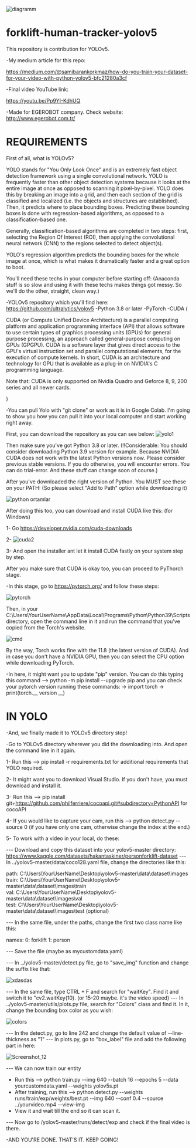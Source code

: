 ![diagramm](https://user-images.githubusercontent.com/71467992/206494354-3a6765f1-d038-4cac-9882-334fceb4a20a.png)


# forklift-human-tracker-yolov5
This repository is contribution for YOLOv5.

-My medium article for this repo: 

https://medium.com/@samibarankorkmaz/how-do-you-train-your-dataset-for-your-video-with-python-yolov5-bfc21280a3cf

-Final video YouTube link:

https://youtu.be/Pp9YI-KdhUQ 

-Made for EGEROBOT company. Check website: http://www.egerobot.com.tr/

# REQUIREMENTS
First of all, what is YOLOv5?

YOLO stands for "You Only Look Once" and is an extremely fast object detection framework using a single convolutional network. YOLO is frequently faster than other object detection systems because it looks at the entire image at once as opposed to scanning it pixel-by-pixel. YOLO does this by breaking an image into a grid, and then each section of the grid is classified and localized (i.e. the objects and structures are established). Then, it predicts where to place bounding boxes. Predicting these bounding boxes is done with regression-based algorithms, as opposed to a classification-based one.

Generally, classification-based algorithms are completed in two steps: first, selecting the Region Of Interest (ROI), then applying the convolutional neural network (CNN) to the regions selected to detect object(s).

YOLO's regression algorithm predicts the bounding boxes for the whole image at once, which is what makes it dramatically faster and a great option to boot.

You'll need these techs in your computer before starting off: (Anaconda stuff is so slow and using it with these techs makes things got messy. So we'll do the other, straight, clean way.)

-YOLOv5 repository which you'll find here: https://github.com/ultralytics/yolov5
-Python 3.8 or later
-PyTorch
-CUDA (

CUDA (or Compute Unified Device Architecture) is a parallel computing platform and application programming interface (API) that allows software to use certain types of graphics processing units (GPUs) for general purpose processing, an approach called general-purpose computing on GPUs (GPGPU). CUDA is a software layer that gives direct access to the GPU's virtual instruction set and parallel computational elements, for the execution of compute kernels. In short, CUDA is an architecture and technology for GPU that is available as a plug-in on NVIDIA's C programming language.

Note that: CUDA is only supported on Nvidia Quadro and Geforce 8, 9, 200 series and all newer cards.

)

-You can pull Yolo with "git clone" or work as it is in Google Colab. I'm going to show you how you can pull it into your local computer and start working right away.

First, you can download the repository as you can see below:
![yolo1](https://user-images.githubusercontent.com/71467992/206456979-f7e146f5-f219-4224-9710-94bf60ecd2f4.png)

Then make sure you've got Python 3.8 or later. (!!Considerable: You should consider downloading Python 3.9 version for example. Because NVIDIA CUDA does not work with the latest Python versions now. Please consider previous stable versions. If you do otherwise, you will encounter errors. You can do trial-error. And these stuff can change soon of course.)

After you've downloaded the right version of Python. You MUST see these on your PATH: (So please select "Add to Path" option while downloading it)

![python ortamlar](https://user-images.githubusercontent.com/71467992/206459810-a6ab3c87-aae5-4aa6-9afd-55ad816c892f.png)

After doing this too, you can download and install CUDA like this: (for Windows)

1- Go https://developer.nvidia.com/cuda-downloads

2- ![cuda2](https://user-images.githubusercontent.com/71467992/206460771-ac587884-a006-4568-9288-e32700f512ea.png)

3- And open the installer ant let it install CUDA fastly on your system step by step.

After you make sure that CUDA is okay too, you can proceed to PyThorch stage.

-In this stage, go to https://pytorch.org/ and follow these steps: 

![pytorch](https://user-images.githubusercontent.com/71467992/206464027-44b45e80-13d6-45d7-9d10-d80b0ff0441b.png)

Then, in your C:\Users\YourUserName\AppData\Local\Programs\Python\Python39\Scripts directory, open the command line in it and run the command that you've copied from the Torch's website. 

![cmd](https://user-images.githubusercontent.com/71467992/206466776-c60c37c2-663c-468c-ad42-032926828ae9.png)

By the way, Torch works fine with the 11.8 (the latest version of CUDA). And in case you don't have a NVIDIA GPU, then you can select the CPU option while downloading PyTorch.

-In here, it might want you to update "pip" version. You can do this typing this command --> python -m pip install --upgrade pip and you can check your pytorch version running these commands:
-> import torch 
-> print(torch.__ version __)

# IN YOLO
-And, we finally made it to YOLOv5 directory step!

-Go to YOLOv5 directory wherever you did the downloading into. And open the command line in it again.

1- Run this --> pip install -r requirements.txt for additional requirements that YOLO required.

2- It might want you to download Visual Studio. If you don't have, you must download and install it.

3- Run this --> pip install git+https://github.com/philferriere/cocoapi.git#subdirectory=PythonAPI for cocoAPI

4- If you would like to capture your cam, run this --> python detect.py --source 0 (if you have only one cam, otherwise change the index at the end.)

5- To work with a video in your local, do these:

--- Download and copy this dataset into your yolov5-master directory: https://www.kaggle.com/datasets/hakantaskiner/personforklift-dataset
--- In ../yolov5-master/data/coco128.yaml file, change the directories like this:

path: C:\Users\YourUserName\Desktop\yolov5-master\data\dataset\images 
train: C:\Users\YourUserName\Desktop\yolov5-master\data\dataset\images\train  
val: C:\Users\YourUserName\Desktop\yolov5-master\data\dataset\images\val  
test:  C:\Users\YourUserName\Desktop\yolov5-master\data\dataset\images\test (optional)

--- In the same file, under the paths, change the first two class name like this:

names:
  0: forklift
  1: person
  
--- Save the file (maybe as mycustomdata.yaml)

--- In ../yolov5-master/detect.py file, go to "save_img" function and change the suffix like that:

![xdasdas](https://user-images.githubusercontent.com/71467992/206473334-e839ffd9-45f3-4d3a-9ce6-0c315341c9f7.png)

--- In the same file, type CTRL + F and search for "waitKey". Find it and switch it to "cv2.waitKey(10). (or 15-20 maybe. it's the video speed)
--- In ../yolov5-master/utils/plots.py file, search for "Colors" class and find it. In it, change the bounding box color as you wish:

![colors](https://user-images.githubusercontent.com/71467992/206475887-e5c7f002-8266-45fa-b9a6-f2a3838a3b91.png)

--- In the detect.py, go to line 242 and change the default value of --line-thickness as "1"
--- In plots.py, go to "box_label" file and add the following part in here:

![Screenshot_12](https://user-images.githubusercontent.com/71467992/206481505-2a50fac4-a51d-452c-88cb-b6c6861bc7fa.png)

--- We can now train our entity

- Run this --> python train.py --img 640 --batch 16 --epochs 5 --data yourcustomdata.yaml --weights yolov5s.pt
- After training, run this --> python detect.py --weights runs/train/exp/weights/best.pt --img 640 --conf 0.4 --source ../yourvideo.mp4 --view-img 
- View it and wait till the end so it can scan it.


--- Now go to /yolov5-master/runs/detect/exp and check if the final video is there.


-AND YOU'RE DONE. THAT'S IT. KEEP GOING!
















